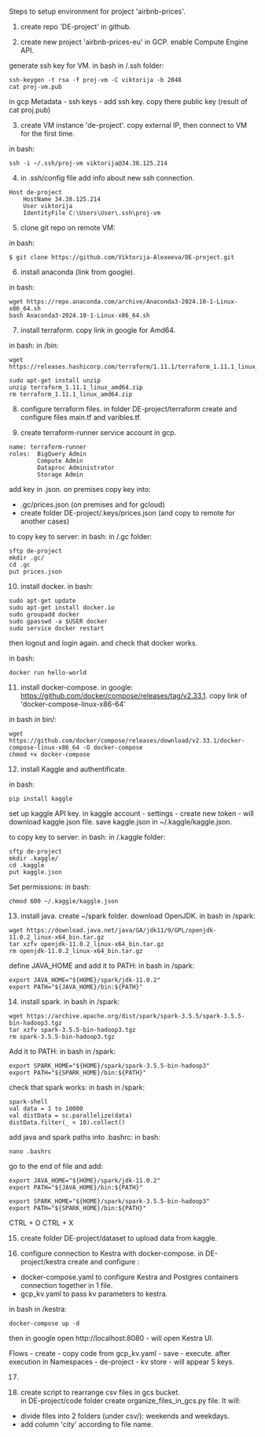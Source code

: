Steps to setup environment for project 'airbnb-prices'.

1. create repo 'DE-project' in github.

2. create new project 'airbnb-prices-eu' in GCP.
enable Compute Engine API. 

generate ssh key for VM. 
in bash in /.ssh folder:
```
ssh-keygen -t rsa -f proj-vm -C viktorija -b 2048
cat proj-vm.pub
```

in gcp Metadata - ssh keys - add ssh key. copy there public key (result of cat proj.pub)

3. create VM instance 'de-project'.
copy external IP, then connect to VM for the first time. 

in bash:
```
ssh -i ~/.ssh/proj-vm viktorija@34.38.125.214
```

4. in .ssh/config file add info about new ssh connection. 
```
Host de-project
    HostName 34.38.125.214
    User viktorija
    IdentityFile C:\Users\User\.ssh\proj-vm
```

5. clone git repo on remote VM: 

in bash: 
```
$ git clone https://github.com/Viktorija-Alexeeva/DE-project.git
```

6. install anaconda (link from google).

in bash:
```
wget https://repo.anaconda.com/archive/Anaconda3-2024.10-1-Linux-x86_64.sh
bash Anaconda3-2024.10-1-Linux-x86_64.sh
```

7. install terraform.
copy link in google for Amd64. 

in bash: in /bin:
```
wget https://releases.hashicorp.com/terraform/1.11.1/terraform_1.11.1_linux_amd64.zip

sudo apt-get install unzip
unzip terraform_1.11.1_linux_amd64.zip
rm terraform_1.11.1_linux_amd64.zip
```

8. configure terraform files. 
in folder DE-project/terraform create and configure files main.tf and varibles.tf.

9. create terraform-runner service account in gcp. 
```
name: terraform-runner
roles:  BigQuery Admin
        Compute Admin
        Dataproc Administrator
        Storage Admin
```
add key in .json. 
on premises copy key into:
- .gc/prices.json (on premises and for gcloud)
- create folder DE-project/.keys/prices.json (and copy to remote for another cases)

to copy key to server:
in bash: in /.gc folder:
```
sftp de-project
mkdir .gc/
cd .gc
put prices.json
```


10. install docker.
in bash:
```
sudo apt-get update
sudo apt-get install docker.io
sudo groupadd docker
sudo gpasswd -a $USER docker
sudo service docker restart
```
then logout and login again. and check that docker works.

in bash:
```
docker run hello-world
```

11. install docker-compose. 
in google: https://github.com/docker/compose/releases/tag/v2.33.1.
copy link of 'docker-compose-linux-x86-64'

in bash in bin/:
```
wget https://github.com/docker/compose/releases/download/v2.33.1/docker-compose-linux-x86_64 -O docker-compose
chmod +x docker-compose
```

12. install Kaggle and authentificate. 

in bash:
```
pip install kaggle
```

set up kaggle API key.
in kaggle account - settings - create new token - will download kaggle.json file.
save kaggle.json in ~/.kaggle/kaggle.json.

to copy key to server:
in bash: in /.kaggle folder:
```
sftp de-project
mkdir .kaggle/
cd .kaggle
put kaggle.json
```
Set permissions:
in bash: 
```
chmod 600 ~/.kaggle/kaggle.json
```

13. install java.
create ~/spark folder.
download OpenJDK.
in bash in /spark:
```
wget https://download.java.net/java/GA/jdk11/9/GPL/openjdk-11.0.2_linux-x64_bin.tar.gz
tar xzfv openjdk-11.0.2_linux-x64_bin.tar.gz
rm openjdk-11.0.2_linux-x64_bin.tar.gz
```
define JAVA_HOME and add it to PATH:
in bash in /spark:
```
export JAVA_HOME="${HOME}/spark/jdk-11.0.2"
export PATH="${JAVA_HOME}/bin:${PATH}"
```

14. install spark.
in bash in /spark:
```
wget https://archive.apache.org/dist/spark/spark-3.5.5/spark-3.5.5-bin-hadoop3.tgz
tar xzfv spark-3.5.5-bin-hadoop3.tgz
rm spark-3.5.5-bin-hadoop3.tgz
```
Add it to PATH:
in bash in /spark:
```
export SPARK_HOME="${HOME}/spark/spark-3.5.5-bin-hadoop3"
export PATH="${SPARK_HOME}/bin:${PATH}"
```
check that spark works:
in bash in /spark:
```
spark-shell
val data = 1 to 10000
val distData = sc.parallelize(data)
distData.filter(_ < 10).collect()
```

add java and spark paths into .bashrc:
in bash:
```
nano .bashrc
```

go to the end of file and add:
```
export JAVA_HOME="${HOME}/spark/jdk-11.0.2"
export PATH="${JAVA_HOME}/bin:${PATH}"

export SPARK_HOME="${HOME}/spark/spark-3.5.5-bin-hadoop3"
export PATH="${SPARK_HOME}/bin:${PATH}"
```
CTRL + O
CTRL + X

15. create folder DE-project/dataset to upload data from kaggle. 

16. configure connection to Kestra with docker-compose. 
in DE-project/kestra create and configure :
- docker-compose.yaml to configure Kestra and Postgres containers connection together in 1 file. 
- gcp_kv.yaml to pass kv parameters to kestra.

in bash in /kestra:
```
docker-compose up -d
```
then in google open http://localhost:8080 - will open Kestra UI. 

Flows - create - copy code from gcp_kv.yaml - save - execute.
after execution in Namespaces - de-project - kv store -  will appear 5 keys. 

17. 


18. create script to rearrange csv files in gcs bucket.  
in DE-project/code folder create organize_files_in_gcs.py file.
It will:
- divide files into 2 folders (under csv/): weekends and weekdays.
- add column 'city' according to file name. 
